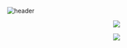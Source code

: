 ![header](https://capsule-render.vercel.app/api?type=waving&color=gradient&height=300&section=header&text=ChoiHaeun&fontSize=70)

<p align="center">
  <a href="https://github.com/devxb/gitanimals">
  <img src="https://render.gitanimals.org/farms/{chlgkdms}"/>
</a>
</p>

  <p align="center">
 <a href="https://github.com/chlgkdms/github-readme-stats">
    <img src="https://github-readme-stats.vercel.app/api?username=chlgkdms&bg_color=30,e96443,904e95&title_color=fff&text_color=fff"/></a></p>
 
  
<div align="center">
